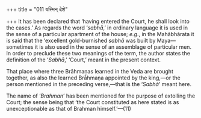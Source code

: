 +++
title = "011 यस्मिन् देशे"

+++
It has been declared that ‘having entered the Court, he shall look into
the cases.’ As regards the word ‘*sabhā*,’ in ordinary language it is
used in the sense of a particular apartment of the house; *e.g*., in the
Mahābhārata it is said that the ‘excellent gold-burnished *sabhā* was
built by Maya—sometimes it is also used in the sense of an assemblage of
particular men. In order to preclude these two meanings of the term, the
author states the definition of the ‘*Sabhā*,’ ‘Court,’ meant in the
present context.

That place where three Brāhmaṇas learned in the Veda are brought
together, as also the learned Brāhmaṇa appointed by the king,—or the
person mentioned in the preceding verse,—that is the ‘*Sabhā*’ meant
here.

The name of ‘*Brahman*’ has been mentioned for the purpose of extolling
the Court; the sense being that ‘the Court constituted as here stated is
as unexceptionable as that of Brahman himself.’—(11)


